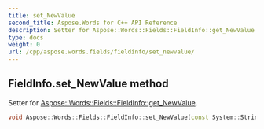 ```yaml
---
title: set_NewValue
second_title: Aspose.Words for C++ API Reference
description: Setter for Aspose::Words::Fields::FieldInfo::get_NewValue. 
type: docs
weight: 0
url: /cpp/aspose.words.fields/fieldinfo/set_newvalue/
---
```

## FieldInfo.set_NewValue method


Setter for [Aspose::Words::Fields::FieldInfo::get_NewValue](../get_newvalue/).

```cpp
void Aspose::Words::Fields::FieldInfo::set_NewValue(const System::String &value)
```

